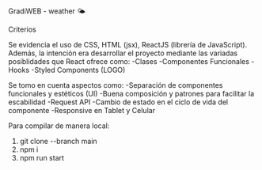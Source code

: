 GradiWEB - weather 🌤

Criterios

Se evidencia el uso de CSS, HTML (jsx), ReactJS  (librería de JavaScript). Además, la intención era desarrollar el proyecto mediante las variadas posiblidades que React ofrece como:
-Clases
-Componentes Funcionales
-Hooks
-Styled Components (LOGO)

Se tomo en cuenta aspectos como:
-Separación de componentes funcionales y estéticos (UI)
-Buena composición y patrones para facilitar la escabilidad
-Request API
-Cambio de estado en el ciclo de vida del componente
-Responsive en Tablet y Celular

Para compilar de manera local:

1. git clone --branch main
2. npm i
3. npm run start
